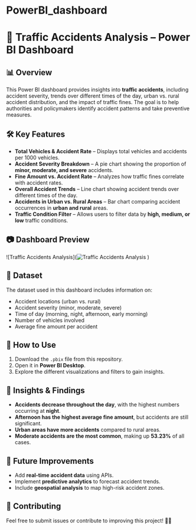 # PowerBI_dashboard

# 🚦 Traffic Accidents Analysis – Power BI Dashboard  

## 📊 Overview  
This Power BI dashboard provides insights into **traffic accidents**, including accident severity, trends over different times of the day, urban vs. rural accident distribution, and the impact of traffic fines. The goal is to help authorities and policymakers identify accident patterns and take preventive measures.  

## 🛠️ Key Features  
- **Total Vehicles & Accident Rate** – Displays total vehicles and accidents per 1000 vehicles.  
- **Accident Severity Breakdown** – A pie chart showing the proportion of **minor, moderate, and severe** accidents.  
- **Fine Amount vs. Accident Rate** – Analyzes how traffic fines correlate with accident rates.  
- **Overall Accident Trends** – Line chart showing accident trends over different times of the day.  
- **Accidents in Urban vs. Rural Areas** – Bar chart comparing accident occurrences in **urban and rural** areas.  
- **Traffic Condition Filter** – Allows users to filter data by **high, medium, or low** traffic conditions.  

## 📷 Dashboard Preview  
![Traffic Accidents Analysis](![Traffic Accidents Analysis](https://github.com/user-attachments/assets/43bb079a-b344-46de-a34b-a66aec7b9da8)
)

## 📂 Dataset  
The dataset used in this dashboard includes information on:  
- Accident locations (urban vs. rural)  
- Accident severity (minor, moderate, severe)  
- Time of day (morning, night, afternoon, early morning)  
- Number of vehicles involved  
- Average fine amount per accident  

## 🚀 How to Use  
1. Download the `.pbix` file from this repository.  
2. Open it in **Power BI Desktop**.  
3. Explore the different visualizations and filters to gain insights.  

## 📢 Insights & Findings  
- **Accidents decrease throughout the day**, with the highest numbers occurring at **night**.  
- **Afternoon has the highest average fine amount**, but accidents are still significant.  
- **Urban areas have more accidents** compared to rural areas.  
- **Moderate accidents are the most common**, making up **53.23%** of all cases.  

## 📌 Future Improvements  
- Add **real-time accident data** using APIs.  
- Implement **predictive analytics** to forecast accident trends.  
- Include **geospatial analysis** to map high-risk accident zones.  

## 🤝 Contributing  
Feel free to submit issues or contribute to improving this project! 🚗💨  
